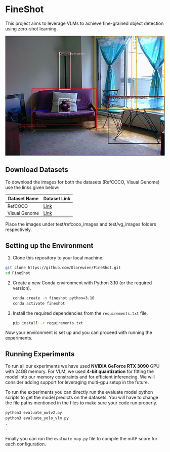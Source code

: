 # FineShot

This project aims to leverage VLMs to achieve fine-grained object detection using zero-shot learning.



![Example Image](https://github.com/Ulorewien/FineShot/blob/main/test/imgs/output.jpg?raw=True)

## Download Datasets

To download the images for both the datasets (RefCOCO, Visual Genome) use the links given below:

| Dataset Name | Dataset Link |
| ----------- | ------------ |
| RefCOCO | [Link](https://drive.google.com/file/d/19IlJEOBx071QQ_4J6Y5Dpgs5BwOZSTus/view?usp=sharing) |
| Visual Genome | [Link](https://drive.google.com/file/d/1SjJ25bB8N3n4V5J2BekAYZDJwshMjOaf/view?usp=sharing) |

Place the images under test/refcoco_images and test/vg_images folders respectively.

## Setting up the Environment

1. Clone this repository to your local machine:

```sh
git clone https://github.com/Ulorewien/FineShot.git
cd FineShot
```

2. Create a new Conda environment with Python 3.10 (or the required version).

    ```sh
    conda create -n fineshot python=3.10
    conda activate fineshot
    ```

3. Install the required dependencies from the `requirements.txt` file.

    ```sh
    pip install -r requirements.txt
    ```

Now your environment is set up and you can proceed with running the experiments.

## Running Experiments

To run all our experiments we have used **NVIDIA GeForce RTX 3090** GPU with 24GB memory. For VLM, we used **4-bit quantization** for fitting the model into our memory constraints and for efficient inferencing. We will consider adding support for leveraging multi-gpu setup in the future.

To run the experiments you can directly run the evaluate model python scripts to get the model predicts on the datasets. You will have to change the file paths mentioned in the files to make sure your code run properly.

```sh
python3 evaluate_owlv2.py
python3 evaluate_yolo_vlm.py
.
.
```

Finally you can run the `evaluate_map.py` file to compile the mAP score for each configuration.